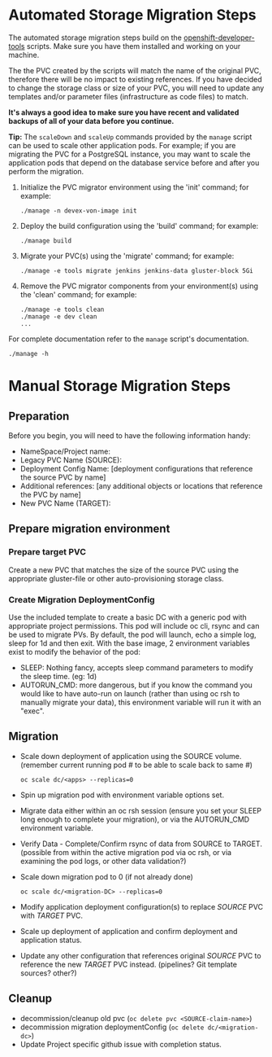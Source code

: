 # Automated Storage Migration Steps

The automated storage migration steps build on the [openshift-developer-tools](https://github.com/BCDevOps/openshift-developer-tools/tree/master/bin) scripts.  Make sure you have them installed and working on your machine.

The the PVC created by the scripts will match the name of the original PVC, therefore there will be no impact to existing references.  If you have decided to change the storage class or size of your PVC, you will need to update any templates and/or parameter files (infrastructure as code files) to match.

**It's always a good idea to make sure you have recent and validated backups of all of your data before you continue.**

**Tip:** The `scaleDown` and `scaleUp` commands provided by the `manage` script can be used to scale other application pods.  For example; if you are migrating the PVC for a PostgreSQL instance, you may want to scale the application pods that depend on the database service before and after you perform the migration.

1. Initialize the PVC migrator environment using the 'init' command; for example:
    ```
    ./manage -n devex-von-image init
    ```
1. Deploy the build configuration using the 'build' command; for example:
    ```
    ./manage build
    ```
1. Migrate your PVC(s) using the 'migrate' command; for example:
    ```
    ./manage -e tools migrate jenkins jenkins-data gluster-block 5Gi
    ```
1. Remove the PVC migrator components from your environment(s) using the 'clean' command; for example:
    ```
    ./manage -e tools clean
    ./manage -e dev clean
    ...
    ```
For complete documentation refer to the `manage` script's documentation.
```
./manage -h
```

# Manual Storage Migration Steps

## Preparation

Before you begin, you will need to have the following information handy:

- NameSpace/Project name:
- Legacy PVC Name (SOURCE):
- Deployment Config Name: [deployment configurations that reference the source PVC by name]
- Additional references: [any additional objects or locations that reference the PVC by name]
- New PVC Name (TARGET):

## Prepare migration environment

### Prepare target PVC

Create a new PVC that matches the size of the source PVC using the appropriate gluster-file or other auto-provisioning storage class.

### Create Migration DeploymentConfig

Use the included template to create a basic DC with a generic pod with appropriate project permissions.  This pod will include oc cli, rsync and can be used to migrate PVs.  By default, the pod will launch, echo a simple log, sleep for 1d and then exit.  With the base image, 2 environment variables exist to modify the behavior of the pod:

- SLEEP: Nothing fancy, accepts sleep command parameters to modify the sleep time.  (eg: 1d)
- AUTORUN_CMD: more dangerous, but if you know the command you would like to have auto-run on launch (rather than using oc rsh to manually migrate your data), this environment variable will run it with an "exec".

## Migration

- Scale down deployment of application using the SOURCE volume.  (remember current running pod # to be able to scale back to same #)

  `oc scale dc/<apps> --replicas=0`

- Spin up migration pod with environment variable options set.
- Migrate data either within an oc rsh session (ensure you set your SLEEP long enough to complete your migration), or via the AUTORUN_CMD environment variable.
- Verify Data - Complete/Confirm rsync of data from SOURCE to TARGET.  (possible from within the active migration pod via oc rsh, or via examining the pod logs, or other data validation?)
- Scale down migration pod to 0 (if not already done)

  `oc scale dc/<migration-DC> --replicas=0`

- Modify application deployment configuration(s) to replace *SOURCE* PVC with *TARGET* PVC.
- Scale up deployment of application and confirm deployment and application status.
- Update any other configuration that references original *SOURCE* PVC to reference the new *TARGET* PVC instead. (pipelines? Git template sources? other?)

## Cleanup

- decommission/cleanup old pvc  (`oc delete pvc <SOURCE-claim-name>`)
- decommission migration deploymentConfig (`oc delete dc/<migration-dc>`)
- Update Project specific github issue with completion status.
